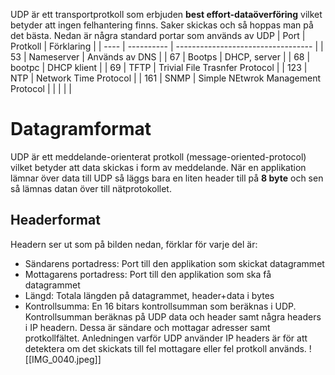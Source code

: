 UDP är ett transportprotkoll som erbjuden **best effort-dataöverföring** vilket betyder att ingen felhantering finns. Saker skickas och så hoppas man på det bästa. Nedan är några standard portar som används av UDP
| Port | Protkoll   | Förklaring                         |
| ---- | ---------- | ---------------------------------- |
| 53   | Nameserver | Används av DNS                     |
| 67   | Bootps     | DHCP, server                       |
| 68   | bootpc     | DHCP klient                        |
| 69   | TFTP       | Trivial File Trasnfer Protocol     |
| 123  | NTP        | Network Time Protocol              |
| 161  | SNMP       | Simple NEtwrok Management Protocol |
|      |            |                                    |

# Datagramformat
UDP är ett meddelande-orienterat protkoll (message-oriented-protocol) vilket betyder att data skickas i form av meddelande. När en applikation lämnar över data till UDP så läggs bara en liten header till på **8 byte** och sen så lämnas datan över till nätprotokollet.

## Headerformat
Headern ser ut som på bilden nedan, förklar för varje del är:
- Sändarens portadress: Port till den applikation som skickat datagrammet
- Mottagarens portadress: Port till den applikation som ska få datagrammet
- Längd: Totala längden på datagrammet, header+data i bytes
- Kontrollsumma: En 16 bitars kontrollsumman som beräknas i UDP. Kontrollsumman beräknas på UDP data och header samt några headers i IP headern. Dessa är sändare och mottagar adresser samt protkollfältet. Anledningen varför UDP använder IP headers är för att detektera om det skickats till fel mottagare eller fel protkoll används.
![[IMG_0040.jpeg]]